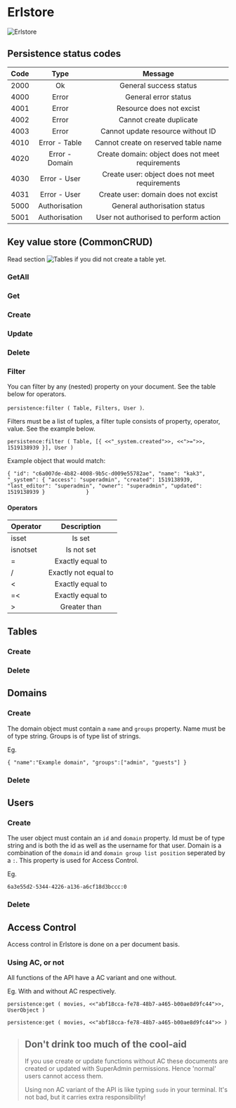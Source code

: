 
# Erlstore
![Erlstore](https://i.imgur.com/pFJWiF4.png)


## Persistence status codes

| Code          | Type          | Message|
| ------------- |:-------------:| :-----:|
| 2000          | Ok            | General success status |
| 4000          | Error         | General error status |
| 4001          | Error         | Resource does not excist |
| 4002          | Error         | Cannot create duplicate |
| 4003          | Error         | Cannot update resource without ID |
| 4010          | Error - Table | Cannot create on reserved table name |
| 4020          | Error - Domain| Create domain: object does not meet requirements |
| 4030          | Error - User  | Create user: object does not meet requirements |
| 4031          | Error - User  | Create user: domain does not excist |
| 5000          | Authorisation | General authorisation status |
| 5001          | Authorisation | User not authorised to perform action |


## Key value store (CommonCRUD)
Read section ![Tables](#tables) if you did not create a table yet.

### GetAll
### Get
### Create
### Update
### Delete
### Filter
You can filter by any (nested) property on your document.
See the table below for operators.

`persistence:filter ( Table, Filters, User )`.

Filters must be a list of tuples, a filter tuple consists of property, operator, value. 
See the example below.

`persistence:filter ( Table, [{ <<"_system.created">>, <<">=">>, 1519138939 }], User )`

Example object that would match:

`{
    "id": "c6a007de-4b82-4008-9b5c-d009e55782ae",
    "name": "kak3",
    "_system": {
        "access": "superadmin",
        "created": 1519138939,
        "last_editor": "superadmin",
        "owner": "superadmin",
        "updated": 1519138939
    }            
}`

#### Operators
| Operator      | Description              |
| ------------- |:------------------------:| 
| isset         | Is set                   | 
| isnotset      | Is not set               | 
| =             | Exactly equal to         | 
| /             | Exactly not equal to     | 
| <             | Exactly equal to         | 
| =<            | Exactly equal to         | 
| >             | Greater than             | 




## Tables
### Create
### Delete

## Domains
### Create
The domain object must contain a `name` and `groups` property.
Name must be of type string.
Groups is of type list of strings.

Eg.

`{ "name":"Example domain", "groups":["admin", "guests"] }`

### Delete

## Users
### Create
The user object must contain an `id` and `domain` property.
Id must be of type string and is both the id as well as the username for that user.
Domain is a combination of the `domain` id and `domain group list position` seperated by a `:`. This property is used for Access Control.

Eg.

`6a3e55d2-5344-4226-a136-a6cf18d3bccc:0`


### Delete


## Access Control
Access control in Erlstore is done on a per document basis.


### Using AC, or not
All functions of the API have a AC variant and one without.

Eg. With and without AC respectively.

`persistence:get ( movies, <<"abf18cca-fe78-48b7-a465-b00ae8d9fc44">>, UserObject )`

`persistence:get ( movies, <<"abf18cca-fe78-48b7-a465-b00ae8d9fc44">> )`


> ## Don't drink too much of the cool-aid
>
> If you use create or update functions without AC these documents are created or updated with
> SuperAdmin permissions. Hence 'normal' users cannot access them.
> 
> Using non AC variant of the API is like typing `sudo` in your terminal.
> It's not bad, but it carries extra responsibility!
>

